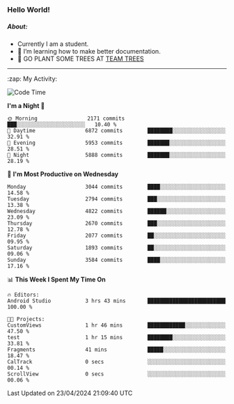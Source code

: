 ### Hello World!

##### About:
- Currently I am a student.
- 🌱 I’m learning how to make better documentation.
- 🌱 GO PLANT SOME TREES AT [TEAM TREES](https://teamtrees.org/)

---
  <summary>:zap: My Activity:</summary>
  
<!--START_SECTION:waka-->
![Code Time](http://img.shields.io/badge/Code%20Time-1%2C319%20hrs%208%20mins-blue)

**I'm a Night 🦉** 

```text
🌞 Morning                2171 commits        ███░░░░░░░░░░░░░░░░░░░░░░   10.40 % 
🌆 Daytime                6872 commits        ████████░░░░░░░░░░░░░░░░░   32.91 % 
🌃 Evening                5953 commits        ███████░░░░░░░░░░░░░░░░░░   28.51 % 
🌙 Night                  5888 commits        ███████░░░░░░░░░░░░░░░░░░   28.19 % 
```
📅 **I'm Most Productive on Wednesday** 

```text
Monday                   3044 commits        ████░░░░░░░░░░░░░░░░░░░░░   14.58 % 
Tuesday                  2794 commits        ███░░░░░░░░░░░░░░░░░░░░░░   13.38 % 
Wednesday                4822 commits        ██████░░░░░░░░░░░░░░░░░░░   23.09 % 
Thursday                 2670 commits        ███░░░░░░░░░░░░░░░░░░░░░░   12.78 % 
Friday                   2077 commits        ██░░░░░░░░░░░░░░░░░░░░░░░   09.95 % 
Saturday                 1893 commits        ██░░░░░░░░░░░░░░░░░░░░░░░   09.06 % 
Sunday                   3584 commits        ████░░░░░░░░░░░░░░░░░░░░░   17.16 % 
```


📊 **This Week I Spent My Time On** 

```text
🔥 Editors: 
Android Studio           3 hrs 43 mins       █████████████████████████   100.00 % 

🐱‍💻 Projects: 
CustomViews              1 hr 46 mins        ████████████░░░░░░░░░░░░░   47.50 % 
test                     1 hr 15 mins        ████████░░░░░░░░░░░░░░░░░   33.81 % 
Fragments                41 mins             █████░░░░░░░░░░░░░░░░░░░░   18.47 % 
CalTrack                 0 secs              ░░░░░░░░░░░░░░░░░░░░░░░░░   00.14 % 
ScrollView               0 secs              ░░░░░░░░░░░░░░░░░░░░░░░░░   00.06 % 
```


 Last Updated on 23/04/2024 21:09:40 UTC
<!--END_SECTION:waka-->
